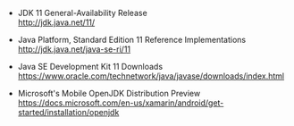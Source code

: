 - JDK 11 General-Availability Release  
http://jdk.java.net/11/

- Java Platform, Standard Edition 11 Reference Implementations  
http://jdk.java.net/java-se-ri/11

- Java SE Development Kit 11 Downloads  
https://www.oracle.com/technetwork/java/javase/downloads/index.html  

- Microsoft's Mobile OpenJDK Distribution Preview  
https://docs.microsoft.com/en-us/xamarin/android/get-started/installation/openjdk

